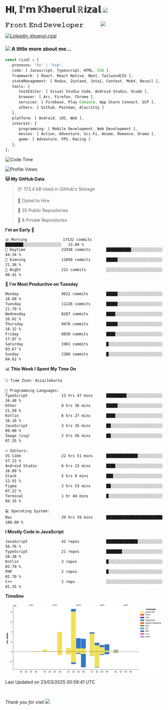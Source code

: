 <h1> 𝐇𝐢, 𝕀'𝕞 𝕂𝕙𝕠𝕖𝕣𝕦𝕝 ℝ𝕚𝕫𝕒𝕝 <img src="https://media.giphy.com/media/mGcNjsfWAjY5AEZNw6/giphy.gif" width="50"></h1>
<img align='right' src="https://media.giphy.com/media/v1.Y2lkPTc5MGI3NjExOWI2ajR2NGJubzBsZHFuaHMwajRrcDNsNXJwOG8yb3F0NjhkNXF4OSZlcD12MV9pbnRlcm5hbF9naWZfYnlfaWQmY3Q9cw/fkZukR450RQ1qnGaq9/giphy.gif" width="200">
<strong style="font-size:20px;">𝙵𝚛𝚘𝚗𝚝 𝙴𝚗𝚍 𝙳𝚎𝚟𝚎𝚕𝚘𝚙𝚎𝚛</strong>
</p></em>

[![LinkedIn: khoerul-rizal](https://img.shields.io/badge/khoerul--rizal-blue?style=flat-square&logo=Linkedin&logoColor=white&link=https://www.linkedin.com/in/khoerul-rizal/)](https://www.linkedin.com/in/khoerul-rizal/)

### <img src="https://media.giphy.com/media/VgCDAzcKvsR6OM0uWg/giphy.gif" width="50"> A little more about me...

```typescript
const rizal = {
   pronouns: "he" | "him",
   code: [ Javascript, Typescript, HTML, CSS ],
   framework: [ React, React Native, Next, TailwindCSS ],
   stateManagement: [ Redux, Zustand, Jotai, Context, MobX, Recoil ],
   tools: {
      textEditor: [ Visual Studio Code, Android Studio, Xcode ],
      browser: [ Arc, Firefox, Chrome ],
      services: [ Firebase, Play Console, App Store Connect, GCP ],
      others: [ Github, Postman, Alacritty ]
   },
   platform: [ Android, iOS, Web ],
   interest: {
      programming: [ Mobile Development, Web Development ],
      movies: [ Action, Adventure, Sci-Fi, Anime, Romance, Drama ],
      game: [ Adventure, FPS, Racing ]
   },
};
```

<!--START_SECTION:waka-->
![Code Time](http://img.shields.io/badge/Code%20Time-2%2C400%20hrs%2015%20mins-blue)

![Profile Views](http://img.shields.io/badge/Profile%20Views-10-blue)

**🐱 My GitHub Data** 

> 📦 173.4 kB Used in GitHub's Storage 
 > 
> 💼 Opted to Hire
 > 
> 📜 35 Public Repositories 
 > 
> 🔑 8 Private Repositories 
 > 
**I'm an Early 🐤** 

```text
🌞 Morning                17532 commits       ████████░░░░░░░░░░░░░░░░░   33.89 % 
🌆 Daytime                22938 commits       ███████████░░░░░░░░░░░░░░   44.34 % 
🌃 Evening                11050 commits       █████░░░░░░░░░░░░░░░░░░░░   21.36 % 
🌙 Night                  212 commits         ░░░░░░░░░░░░░░░░░░░░░░░░░   00.41 % 
```
📅 **I'm Most Productive on Tuesday** 

```text
Monday                   9622 commits        █████░░░░░░░░░░░░░░░░░░░░   18.60 % 
Tuesday                  11226 commits       █████░░░░░░░░░░░░░░░░░░░░   21.70 % 
Wednesday                8287 commits        ████░░░░░░░░░░░░░░░░░░░░░   16.02 % 
Thursday                 9478 commits        █████░░░░░░░░░░░░░░░░░░░░   18.32 % 
Friday                   8830 commits        ████░░░░░░░░░░░░░░░░░░░░░   17.07 % 
Saturday                 1901 commits        █░░░░░░░░░░░░░░░░░░░░░░░░   03.67 % 
Sunday                   2388 commits        █░░░░░░░░░░░░░░░░░░░░░░░░   04.62 % 
```


📊 **This Week I Spent My Time On** 

```text
🕑︎ Time Zone: Asia/Jakarta

💬 Programming Languages: 
TypeScript               13 hrs 47 mins      █████████░░░░░░░░░░░░░░░░   34.48 % 
Other                    8 hrs 36 mins       █████░░░░░░░░░░░░░░░░░░░░   21.50 % 
Kotlin                   6 hrs 27 mins       ████░░░░░░░░░░░░░░░░░░░░░   16.16 % 
JavaScript               3 hrs 35 mins       ██░░░░░░░░░░░░░░░░░░░░░░░   09.00 % 
Image (svg)              2 hrs 56 mins       ██░░░░░░░░░░░░░░░░░░░░░░░   07.35 % 

🔥 Editors: 
VS Code                  22 hrs 51 mins      ██████████████░░░░░░░░░░░   57.13 % 
Android Studio           6 hrs 23 mins       ████░░░░░░░░░░░░░░░░░░░░░   16.00 % 
Slack                    5 hrs 9 mins        ███░░░░░░░░░░░░░░░░░░░░░░   12.91 % 
Figma                    2 hrs 53 mins       ██░░░░░░░░░░░░░░░░░░░░░░░   07.22 % 
Terminal                 1 hr 44 mins        █░░░░░░░░░░░░░░░░░░░░░░░░   04.35 % 

💻 Operating System: 
Mac                      39 hrs 59 mins      █████████████████████████   100.00 % 
```

**I Mostly Code in JavaScript** 

```text
JavaScript               42 repos            ██████████████░░░░░░░░░░░   56.76 % 
TypeScript               21 repos            ███████░░░░░░░░░░░░░░░░░░   28.38 % 
Kotlin                   2 repos             █░░░░░░░░░░░░░░░░░░░░░░░░   02.70 % 
PHP                      2 repos             █░░░░░░░░░░░░░░░░░░░░░░░░   02.70 % 
C++                      1 repo              ░░░░░░░░░░░░░░░░░░░░░░░░░   01.35 % 
```



**Timeline**

![Lines of Code chart](https://raw.githubusercontent.com/khoerulrizal/khoerulrizal/main/assets/bar_graph.png)


 Last Updated on 23/03/2025 00:59:41 UTC
<!--END_SECTION:waka-->
</details>
<br/>

<em>Thank you for visit</em> <img src="https://media.giphy.com/media/v1.Y2lkPTc5MGI3NjExcHdvNm1qZWtjaGw0ZjdwM3Z3NnY2dHlueTVuODBta2FiY20wM2YybSZlcD12MV9pbnRlcm5hbF9naWZfYnlfaWQmY3Q9cw/tV25tpdKqdFa9x81k2/giphy.gif" width="40">
